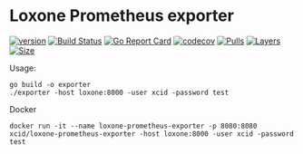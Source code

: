 # Loxone Prometheus exporter

[![version](https://img.shields.io/badge/status-beta-orange.svg)](https://github.com/XciD/loxone-prometheus-exporter)
[![Build Status](https://travis-ci.org/XciD/loxone-prometheus-exporter.svg?branch=master)](https://travis-ci.org/XciD/loxone-prometheus-exporter)
[![Go Report Card](https://goreportcard.com/badge/github.com/XciD/loxone-prometheus-exporter)](https://goreportcard.com/report/github.com/XciD/loxone-prometheus-exporter)
[![codecov](https://codecov.io/gh/XciD/loxone-prometheus-exporter/branch/master/graph/badge.svg)](https://codecov.io/gh/XciD/loxone-prometheus-exporter)
[![Pulls](https://img.shields.io/docker/pulls/xcid/loxone-prometheus-exporter.svg)](https://hub.docker.com/r/xcid/loxone-prometheus-exporter)
[![Layers](https://shields.beevelop.com/docker/image/layers/xcid/loxone-prometheus-exporter/latest.svg)](https://hub.docker.com/r/xcid/loxone-prometheus-exporter)
[![Size](https://shields.beevelop.com/docker/image/image-size/xcid/loxone-prometheus-exporter/latest.svg)](https://hub.docker.com/r/xcid/loxone-prometheus-exporter)


Usage:

```
go build -o exporter
./exporter -host loxone:8000 -user xcid -password test
```

Docker
```
docker run -it --name loxone-prometheus-exporter -p 8080:8080 xcid/loxone-prometheus-exporter -host loxone:8000 -user xcid -password test
```